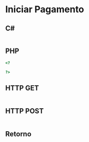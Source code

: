 Iniciar Pagamento
=================

C#
---

```C#

```

PHP
---

```PHP
<?

?>

```

HTTP GET
--------

```
```

HTTP POST
---------

```
```

Retorno
-------

```

```